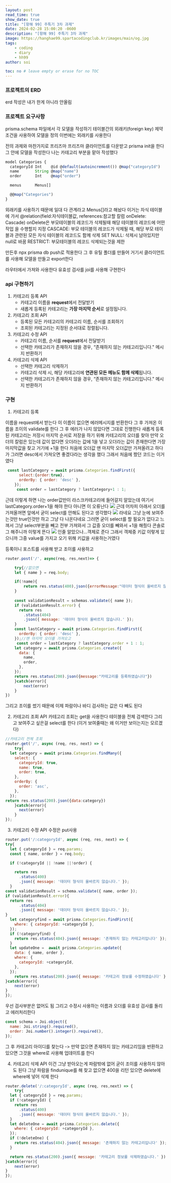 ```yaml
---
layout: post
read_time: true
show_date: true
title: "[항해 99] 주특기 3차 과제"
date: 2024-02-28 15:00:20 -0600
description: "[항해 99] 주특기 3차 과제"
image: https://hanghae99.spartacodingclub.kr/images/main/og.jpg
tags: 
    - coding
    - diary
    - hh99
author: soi

toc: no # leave empty or erase for no TOC
---
```


### 프로젝트의 ERD
erd 작성은 내가 한게 아니라 안올림

### 프로젝트 요구사항
prisma.schema 파일에서 각 모델을 작성하기
테이블간의 외래키(foreign key) 제약 조건을 사용하여 모델을 정의
이번에는 외래키를 사용한다

전의 과제와 마찬가지로 프리즈마 프리즈마 클라이언트를 다운받고 prisma init을 한다
그 안에 모델을 작성한다 
나는 카테고리 부분을 맡아 작성했다 
``` javascript
model Categories {
  categoryId Int    @id @default(autoincrement()) @map("categoryId")
  name       String @map("name")
  order      Int    @map("order")   

  menus      Menus[]

  @@map("Categories") 
}
```
외래키를 사용하기 때문에 일대 다 관계라고 Menus[]라고 해놨다 이거는 자식 테이블에 가서 @relation(field:자식테이블값, references:참고할 칼럼  onDelete: Cascade)
onDelete은 부모테이블의 레코드가 삭제될때 해당 테이블의 레코드에 어떤 작업 을 수행할지 지정
CASCADE: 부모 테이블의 레코드가 삭제될 때, 해당 부모 테이블과 관련된 모든 자식 테이블의 레코드도 함께 삭제
SET NULL: 삭제시 남아있지만 null로 바꿈
RESTRICT: 부모테이블의 레코드 삭제되는것을 제한

만든후 npx prisma db push로 적용한다 
그 후 유틸 폴더를 만들어 거기서 클라이언트를 사용해 모델을 만들고 export한다 

라우터에서 가져와 사용한다
유효성 검사를 joi를 사용해 구현한다
### api 구현하기
1. 카테고리 등록 API
    - 카테고리 이름을 **request**에서 전달받기
    - 새롭게 등록된 카테고리는 **가장 마지막 순서**로 설정됩니다.
2. 카테고리 조회 API
    - 등록된 모든 카테고리의 카테고리 이름, 순서를 조회하기
    - 조회된 카테고리는 지정된 순서대로 정렬됩니다.
3. 카테고리 수정 API
    - 카테고리 이름, 순서를 **request**에서 전달받기
    - 선택한 카테고리가 존재하지 않을 경우, “존재하지 않는 카테고리입니다." 메시지 반환하기
4. 카테고리 삭제 API
    - 선택한 카테고리 삭제하기
    - 카테고리 삭제 시, 해당 카테고리에 **연관된 모든 메뉴도 함께 삭제**됩니다.
    - 선택한 카테고리가 존재하지 않을 경우, “존재하지 않는 카테고리입니다." 메시지 반환하기
    
### 구현
1) 카테고리 등록

이름을 request에서 받는다 
이 이름이 없으면 에러메시지를 반환한다
그 후 가져온 이름을 조이의 validate를 한다 
그 후 에러가 나지 않았다면 그대로 진행한다 
새롭게 등록된 카테고리는 저장시 마지막 순서로 저장을 하기 위해 카테고리의 오더를 찾아 만약 오더의 칼럼은 있는데 값이 없다면 오더라는 값에 1을 넣고 오더라는 값이 존재한다면 가장 마지막값을 찾고 거기에 +1을 한다
처음에 오더값 맨 마지막 오더값만 가져올려고 하다가 그러면 desc에서 가져오면 좋겠다라는 생각을 했다
그래서 처음에 짰던 코드는 이거였다 
```javascript
 const lastCategory = await prisma.Categories.findFirst({
      select:{order:true},
      orderBy: { order: 'desc' },
    });
     const order = lastCategory ? lastCategory+1 : 1;
```
근데 이렇게 하면 나는 order값만이 라스크카테고리에 들어갈지 알았는데 여기서 lastCategory.order+1을 해야 한다 
아니면 이 오류난다
![](../assets/img/uploads/error+1.png)
근데 어차피 아래서 오더를 가져올꺼면 앞에서 굳이 select를 안해도 된다고 생각했다 
![](../assets/img/uploads/gpt.png)
라네요 그냥 눈에 보여주는것만 true인것만 하고 그냥 다 나온다네요
그러면 굳이 select를 할 필요가 없다고 느껴서 그냥 select부분을 빼고 전부 가져와서 그 값중 오더를 빼와서 +1을 해줬다 
콘솔로그 해주니까 이렇게 뜬다 
![](../assets/img/uploads/categor.png)
인줄 알았으나...객체로 준다 그래서 객체중 키값 이렇게 있으니까 그중 value를 가지고 오기 위해 키값을 사용하는거였다 


등록이니 포스트를 사용해 받고 조이를 사용하고 
```javascript
router.post('/', async(req, res,next)=> {

    try{//없으면 
    let { name } = req.body;

    if(!name){
        return res.status(400),json({errorMessage:"데이터 형식이 올바르지 않습니다"})
    }
    
    const validationResult = schemas.validate({ name });
    if (validationResult.error) {
      return res
        .status(404)
        .json({ message: '데이터 형식이 올바르지 않습니다.' });
    }
    const lastCategory = await prisma.Categories.findFirst({
      orderBy: { order: 'desc' },
    });//맨 마지막 오더를 가져오고 
     const order = lastCategory ? lastCategory.order + 1 : 1;
    let category = await prisma.Categories.create({
      data: {
        name,
        order,
      },
    });
    return res.status(200).json({message:"카테고리를 등록하였습니다"})
    }catch(error){
        next(error)
    }
})
```
그리고 조이를 썼기 때문에 이제 파람이나 바디 검사하는 값은 다 빼도 된다 

2)  카테고리 조회 API
카테고리 조회는 get을 사용한다 테이블을 전체 검색한다 
그리고 보여주고 싶은걸 select를 한다 (이거 보여줄때는 왜 이거만 보이는지는 모르겠다)
```javascript
//카테고리 전체 조회
router.get('/', async (req, res, next) => {
    try{
  let category = await prisma.Categories.findMany({
    select: {
      categoryId: true,
      name: true,
      order: true,
    },
    orderBy: {
      order: 'asc',
    },
  });
return res.status(200).json({data:category})
    }catch(error){
      next(error)
    }
});
```
3. 카테고리 수정 API
수정은 put사용 
```javascript
router.put('/:categoryId', async (req, res, next) => {
try{
  let { categoryId } = req.params;
  const { name, order } = req.body;

  if (!categoryId || !name ||!order) {

    return res
      .status(400)
      .json({ message: '데이터 형식이 올바르지 않습니다.' });
  }
const validationResult = schema.validate({ name, order });
if (validationResult.error){
  return res
      .status(404)
      .json({ message: '데이터 형식이 올바르지 않습니다.' });
}
  let categoryfind = await prisma.Categories.findFirst({
    where: { categoryId: +categoryId },
  });
  if (!categoryfind) {
    return res.status(404).json({ message: '존재하지 않는 카테고리입니다' });
  }
  let updateOne =  await prisma.Categories.update({
    data: { name, order },
    where: {
      categoryId: +categoryId,
    },
  });
    return res.status(200).json({ message: '카테고리 정보를 수정하였습니다' });
}catch(error){
    next(error)
}
});
```
우선 검사부분은 없어도 됨
그리고 수정시 사용하는 이름과 오더를 유효성 검사를 돌리고 에러처리한다
```javascript
const schema = Joi.object({
  name: Joi.string().required(), 
  order: Joi.number().integer().required(), 
});
```
그 후 카테고리 아이디를 찾는다 -> 만약 없으면 존재하지 않는 카테고리임을 반환하고 있으면 그것을 where로 사용해 업데이트를 한다 

4. 카테고리 삭제 API
이건 그냥 받아오는게 파람밖에 없어 굳이 조이를 사용하지 않아도 된다 
그냥 파람을 findunique를 해 찾고 없으면 400을 리턴 있으면 delete에 where에 넣어 삭제 한다 
```javascript
router.delete('/:categoryId', async (req, res,next) => {
    try{
  let { categoryId } = req.params;
  if (!categoryId) {
    return res
      .status(400)
      .json({ message: '데이터 형식이 올바르지 않습니다.' });
  }
  let deleteOne = await prisma.Categories.delete({
    where: { categoryId: +categoryId },
  });
  if (!deleteOne) {
    return res.status(404).json({ message: '존재하지 않는 카테고리입니다' });
  }

  return res.status(200).json({ message: '카테고리 정보를 삭제하였습니다.' });
}catch(error){
    next(error)
}
});
```
